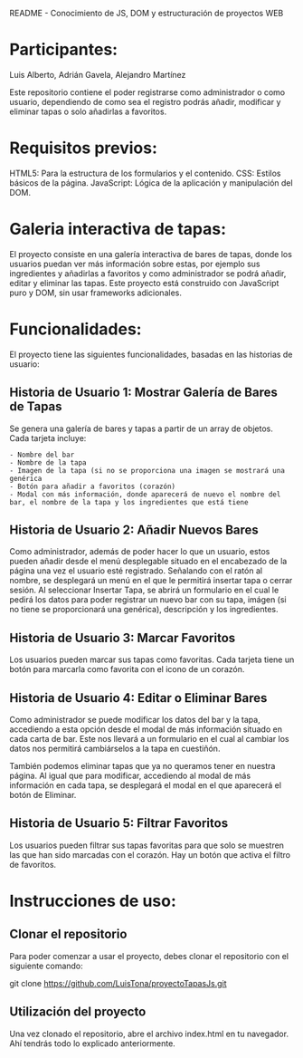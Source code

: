 README - Conocimiento de JS, DOM y estructuración de proyectos WEB

# Participantes:

Luis Alberto, Adrián Gavela, Alejandro Martínez

Este repositorio contiene el poder registrarse como administrador o como usuario, dependiendo de como sea el registro podrás añadir, modificar y eliminar tapas o solo añadirlas a favoritos.

# Requisitos previos:

HTML5: Para la estructura de los formularios y el contenido.
CSS: Estilos básicos de la página.
JavaScript: Lógica de la aplicación y manipulación del DOM.

# Galeria interactiva de tapas:

El proyecto consiste en una galería interactiva de bares de tapas, donde los usuarios puedan ver más información sobre estas, por ejemplo sus ingredientes y añadirlas a favoritos y como administrador se podrá añadir, editar y eliminar las tapas. Este proyecto está construido con JavaScript puro y DOM, sin usar frameworks adicionales.

# Funcionalidades:

El proyecto tiene las siguientes funcionalidades, basadas en las historias de usuario:

## Historia de Usuario 1: Mostrar Galería de Bares de Tapas

Se genera una galería de bares y tapas a partir de un array de objetos. Cada tarjeta incluye:

	- Nombre del bar
	- Nombre de la tapa
	- Imagen de la tapa (si no se proporciona una imagen se mostrará una genérica
	- Botón para añadir a favoritos (corazón)
	- Modal con más información, donde aparecerá de nuevo el nombre del bar, el nombre de la tapa y los ingredientes que está tiene

## Historia de Usuario 2: Añadir Nuevos Bares

Como administrador, además de poder hacer lo que un usuario, estos pueden añadir desde el menú desplegable situado en el encabezado de la página una vez el usuario esté registrado. Señalando con el ratón al nombre, se desplegará un menú en el que le permitirá insertar tapa o cerrar sesión. Al seleccionar Insertar Tapa, se abrirá un formulario en el cual le pedirá los datos para poder registrar un nuevo bar con su tapa, imágen (si no tiene se proporcionará una genérica), descripción y los ingredientes.

## Historia de Usuario 3: Marcar Favoritos

Los usuarios pueden marcar sus tapas como favoritas.
Cada tarjeta tiene un botón para marcarla como favorita con el icono de un corazón.

## Historia de Usuario 4: Editar o Eliminar Bares
Como administrador se puede modificar los datos del bar y la tapa, accediendo a esta opción desde el modal de más información situado en cada carta de bar. Este nos llevará a un formulario en el cual al cambiar los datos nos permitirá cambiárselos a la tapa en cuestiñón.

También podemos eliminar tapas que ya no queramos tener en nuestra página. Al igual que para modificar, accediendo al modal de más información en cada tapa, se desplegará el modal en el que aparecerá el botón de Eliminar.

## Historia de Usuario 5: Filtrar Favoritos

Los usuarios pueden filtrar sus tapas favoritas para que solo se muestren las que han sido marcadas con el corazón. 
Hay un botón que activa el filtro de favoritos.

# Instrucciones de uso:

## Clonar el repositorio

Para poder comenzar a usar el proyecto, debes clonar el repositorio con el siguiente comando:

git clone https://github.com/LuisTona/proyectoTapasJs.git

## Utilización del proyecto

Una vez clonado el repositorio, abre el archivo index.html en tu navegador. Ahí tendrás todo lo explicado anteriormente.

